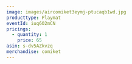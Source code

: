 ```yaml
---
image: images/aircomiket3eymj-ptucaqb1wd.jpg
producttype: Playmat
eventId: iuq6O2mCN
pricings:
  - quantity: 1
    price: 65
asin: s-dv5AZkvzq
merchandise: comiket
---
```

